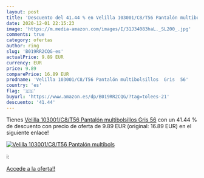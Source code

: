 ```yaml
---
layout: post
title: 'Descuento del 41.44 % en Velilla 103001/C8/T56 Pantalón multibols'
date: 2020-12-01 22:15:23
image: 'https://m.media-amazon.com/images/I/31J34083haL._SL200_.jpg'
comments: true
category: ofertas
author: ring
slug: 'B019RR2CQG-es'
actualPrice: 9.89 EUR
currency: EUR
price: 9.89
comparePrice: 16.89 EUR
prodname: 'Velilla 103001/C8/T56 Pantalón multibolsillos  Gris  56'
country: 'es'
flag: '🇪🇸'
buyurl: 'https://www.amazon.es/dp/B019RR2CQG/?tag=tolees-21'
descuento: '41.44'
---
```


Tienes [Velilla 103001/C8/T56 Pantalón multibolsillos  Gris  56](https://www.amazon.es/dp/B019RR2CQG/?tag=tolees-21) con un 41.44 % de descuento con precio de oferta de 9.89 EUR (original: 16.89 EUR) en el siguiente enlace!

[![Velilla 103001/C8/T56 Pantalón multibols](https://m.media-amazon.com/images/I/31J34083haL._SL200_.jpg)](https://www.amazon.es/dp/B019RR2CQG/?tag=tolees-21)

ℹ️:


[Accede a la oferta!!](https://www.amazon.es/dp/B019RR2CQG/?tag=tolees-21)
